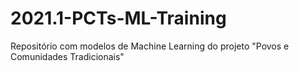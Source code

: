 # 2021.1-PCTs-ML-Training
Repositório com modelos de Machine Learning do projeto  "Povos e Comunidades Tradicionais"
